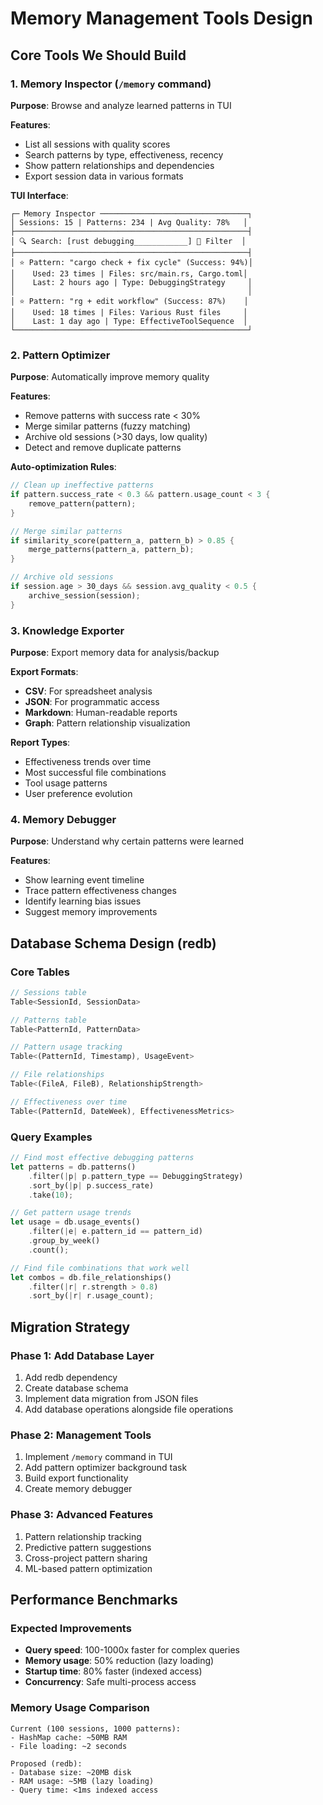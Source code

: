 # Memory Management Tools Design

## Core Tools We Should Build

### 1. Memory Inspector (`/memory` command)
**Purpose**: Browse and analyze learned patterns in TUI

**Features**:
- List all sessions with quality scores
- Search patterns by type, effectiveness, recency
- Show pattern relationships and dependencies
- Export session data in various formats

**TUI Interface**:
```
┌─ Memory Inspector ─────────────────────────────────┐
│ Sessions: 15 | Patterns: 234 | Avg Quality: 78%   │
├────────────────────────────────────────────────────┤
│ 🔍 Search: [rust debugging____________] 🔄 Filter  │
├────────────────────────────────────────────────────┤
│ ⭐ Pattern: "cargo check + fix cycle" (Success: 94%)│
│    Used: 23 times | Files: src/main.rs, Cargo.toml│
│    Last: 2 hours ago | Type: DebuggingStrategy     │
│                                                    │
│ ⭐ Pattern: "rg + edit workflow" (Success: 87%)    │
│    Used: 18 times | Files: Various Rust files     │
│    Last: 1 day ago | Type: EffectiveToolSequence  │
└────────────────────────────────────────────────────┘
```

### 2. Pattern Optimizer 
**Purpose**: Automatically improve memory quality

**Features**:
- Remove patterns with success rate < 30%
- Merge similar patterns (fuzzy matching)
- Archive old sessions (>30 days, low quality)
- Detect and remove duplicate patterns

**Auto-optimization Rules**:
```rust
// Clean up ineffective patterns
if pattern.success_rate < 0.3 && pattern.usage_count < 3 {
    remove_pattern(pattern);
}

// Merge similar patterns
if similarity_score(pattern_a, pattern_b) > 0.85 {
    merge_patterns(pattern_a, pattern_b);
}

// Archive old sessions
if session.age > 30_days && session.avg_quality < 0.5 {
    archive_session(session);
}
```

### 3. Knowledge Exporter
**Purpose**: Export memory data for analysis/backup

**Export Formats**:
- **CSV**: For spreadsheet analysis
- **JSON**: For programmatic access  
- **Markdown**: Human-readable reports
- **Graph**: Pattern relationship visualization

**Report Types**:
- Effectiveness trends over time
- Most successful file combinations
- Tool usage patterns
- User preference evolution

### 4. Memory Debugger
**Purpose**: Understand why certain patterns were learned

**Features**:
- Show learning event timeline
- Trace pattern effectiveness changes
- Identify learning bias issues
- Suggest memory improvements

## Database Schema Design (redb)

### Core Tables
```rust
// Sessions table
Table<SessionId, SessionData>

// Patterns table  
Table<PatternId, PatternData>

// Pattern usage tracking
Table<(PatternId, Timestamp), UsageEvent>

// File relationships
Table<(FileA, FileB), RelationshipStrength>

// Effectiveness over time
Table<(PatternId, DateWeek), EffectivenessMetrics>
```

### Query Examples
```rust
// Find most effective debugging patterns
let patterns = db.patterns()
    .filter(|p| p.pattern_type == DebuggingStrategy)
    .sort_by(|p| p.success_rate)
    .take(10);

// Get pattern usage trends
let usage = db.usage_events()
    .filter(|e| e.pattern_id == pattern_id)
    .group_by_week()
    .count();

// Find file combinations that work well
let combos = db.file_relationships()
    .filter(|r| r.strength > 0.8)
    .sort_by(|r| r.usage_count);
```

## Migration Strategy

### Phase 1: Add Database Layer
1. Add redb dependency
2. Create database schema
3. Implement data migration from JSON files
4. Add database operations alongside file operations

### Phase 2: Management Tools
1. Implement `/memory` command in TUI
2. Add pattern optimizer background task
3. Build export functionality
4. Create memory debugger

### Phase 3: Advanced Features
1. Pattern relationship tracking
2. Predictive pattern suggestions
3. Cross-project pattern sharing
4. ML-based pattern optimization

## Performance Benchmarks

### Expected Improvements
- **Query speed**: 100-1000x faster for complex queries
- **Memory usage**: 50% reduction (lazy loading)
- **Startup time**: 80% faster (indexed access)
- **Concurrency**: Safe multi-process access

### Memory Usage Comparison
```
Current (100 sessions, 1000 patterns):
- HashMap cache: ~50MB RAM
- File loading: ~2 seconds

Proposed (redb):
- Database size: ~20MB disk
- RAM usage: ~5MB (lazy loading)
- Query time: <1ms indexed access
```